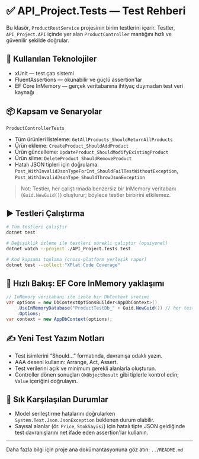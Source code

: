# ✅ API_Project.Tests — Test Rehberi

Bu klasör, `ProductRestService` projesinin birim testlerini içerir. Testler, `API_Project.API` içinde yer alan `ProductController` mantığını hızlı ve güvenilir şekilde doğrular.

## 🧰 Kullanılan Teknolojiler

- xUnit — test çatı sistemi
- FluentAssertions — okunabilir ve güçlü assertion'lar
- EF Core InMemory — gerçek veritabanına ihtiyaç duymadan test veri kaynağı

## 📦 Kapsam ve Senaryolar

`ProductControllerTests`
- Tüm ürünleri listeleme: `GetAllProducts_ShouldReturnAllProducts`
- Ürün ekleme: `CreateProduct_ShouldAddProduct`
- Ürün güncelleme: `UpdateProduct_ShouldModifyExistingProduct`
- Ürün silme: `DeleteProduct_ShouldRemoveProduct`
- Hatalı JSON tipleri için doğrulama: `Post_WithInvalidJsonTypeForInt_ShouldFailTestWithoutException`, `Post_WithInvalidJsonType_ShouldThrowJsonException`

> Not: Testler, her çalıştırmada benzersiz bir InMemory veritabanı (`Guid.NewGuid()`) oluşturur; böylece testler birbirini etkilemez.

## ▶️ Testleri Çalıştırma

```bash
# Tüm testleri çalıştır
dotnet test

# Değişiklik izleme ile testleri sürekli çalıştır (opsiyonel)
dotnet watch --project ./API_Project.Tests test

# Kod kapsamı toplama (cross-platform yerleşik rapor)
dotnet test --collect:"XPlat Code Coverage"
```

## 🧪 Hızlı Bakış: EF Core InMemory yaklaşımı

```csharp
// InMemory veritabanı ile izole bir DbContext üretimi
var options = new DbContextOptionsBuilder<AppDbContext>()
    .UseInMemoryDatabase("ProductTestDb_" + Guid.NewGuid()) // her test için ayrı DB
    .Options;
var context = new AppDbContext(options);
```

## ✍️ Yeni Test Yazım Notları

- Test isimlerini “Should...” formatında, davranışa odaklı yazın.
- AAA deseni kullanın: Arrange, Act, Assert.
- Test verilerini açık ve minimum gerekli alanlarla oluşturun.
- Controller dönen sonuçları `OkObjectResult` gibi tiplerle kontrol edin; `Value` içeriğini doğrulayın.

## 🔧 Sık Karşılaşılan Durumlar

- Model serileştirme hatalarını doğrularken `System.Text.Json.JsonException` beklenen durum olabilir.
- Sayısal alanlar (ör. `Price`, `StokSayisi`) için hatalı tipte JSON geldiğinde test davranışlarını net ifade eden assertion'lar kullanın.

---

Daha fazla bilgi için proje ana dokümantasyonuna göz atın: `../README.md`


